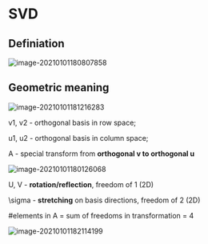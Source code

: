 # SVD

## Definiation

![image-20210101180807858](/home/zhenglei/.config/Typora/typora-user-images/image-20210101180807858.png)

## Geometric meaning

![image-20210101181216283](/home/zhenglei/.config/Typora/typora-user-images/image-20210101181216283.png)

v1, v2  - orthogonal basis in row space;

u1, u2 - orthogonal basis in column space;

A          - special transform from **orthogonal v to orthogonal u**

![image-20210101180126068](/home/zhenglei/.config/Typora/typora-user-images/image-20210101180126068.png)

U, V      - **rotation/reflection**, freedom of 1 (2D)

\sigma - **stretching** on basis directions, freedom of 2 (2D)

#elements in A = sum of freedoms in transformation = 4

![image-20210101182114199](/home/zhenglei/.config/Typora/typora-user-images/image-20210101182114199.png)